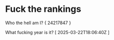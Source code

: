 # Fuck the rankings

Who the hell am I?
{ 24217847 }

What fucking year is it?
[ 2025-03-22T18:06:40Z ]
